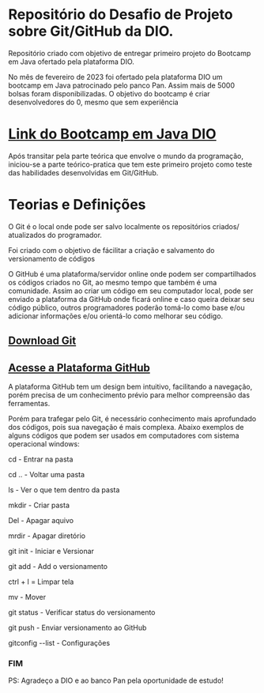 # Repositório do Desafio de Projeto sobre Git/GitHub da DIO.

Repositório criado com objetivo de entregar primeiro projeto do Bootcamp em Java ofertado pela plataforma DIO.

No mês de fevereiro de 2023 foi ofertado pela plataforma DIO um bootcamp em Java patrocinado pelo panco Pan. Assim mais de 5000 bolsas foram disponibilizadas.
O objetivo do bootcamp é criar desenvolvedores do 0, mesmo que sem experiência

# [Link do Bootcamp em Java DIO](https://web.dio.me/track/banco-pan-java-developer)

Após transitar pela parte teórica que envolve o mundo da programação, iniciou-se a parte teórico-pratica que tem este primeiro projeto como teste das habilidades desenvolvidas em Git/GitHub.

# Teorias e Definições

O Git é o local onde pode ser salvo localmente os repositórios criados/ atualizados do programador.

Foi criado com o objetivo de fácilitar a criação e salvamento do versionamento de códigos

O GitHub é uma plataforma/servidor online onde podem ser compartilhados os códigos criados no Git, ao mesmo tempo que também é uma comunidade. Assim ao criar um código em seu computador local, pode ser enviado a plataforma da GitHub onde ficará online e caso queira deixar seu código público, outros programadores poderão tomá-lo como base e/ou adicionar informações e/ou orientá-lo como melhorar seu código.

## [Download Git](https://git-scm.com/downloads)

## [Acesse a Plataforma GitHub](https://github.com/)

A plataforma GitHub tem um design bem intuitivo, facilitando a navegação, porém precisa de um conhecimento prévio para melhor compreensão das ferramentas.

Porém para trafegar pelo Git, é necessário conhecimento mais aprofundado dos códigos, pois sua navegação é mais complexa. Abaixo exemplos de alguns códigos que podem ser usados em computadores com sistema operacional windows:

cd - Entrar na pasta

cd .. - Voltar uma pasta

ls - Ver o que tem dentro da pasta

mkdir - Criar pasta

Del - Apagar aquivo

mrdir - Apagar diretório

git init - Iniciar e Versionar

git add - Add o versionamento

ctrl + l = Limpar tela

mv - Mover

git status - Verificar status do versionamento

git push - Enviar versionamento ao GitHub

gitconfig --list - Configurações

### FIM

PS: Agradeço a DIO e ao banco Pan pela oportunidade de estudo!

